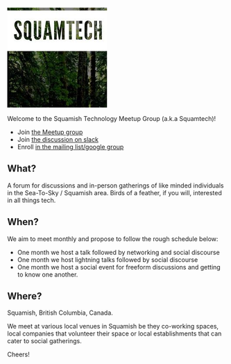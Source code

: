  ![Squamtech Logo](/assets/squamtech.jpg)

Welcome to the Squamish Technology Meetup Group (a.k.a Squamtech)!

- Join [the Meetup group](https://www.meetup.com/squamishtech/)
- Join [the discussion on slack](https://squamtech.slack.com)
- Enroll [in the mailing list/google group](mailto:squamtech+subscribe@googlegroups.com)

## What?

A forum for discussions and in-person gatherings of like minded individuals in the Sea-To-Sky / Squamish area. Birds of a feather, if you will, interested in all things tech.

## When?

We aim to meet monthly and propose to follow the rough schedule below:
* One month we host a talk followed by networking and social discourse
* One month we host lightning talks followed by social discourse 
* One month we host a social event for freeform discussions and getting to know one another.

## Where?

Squamish, British Columbia, Canada. 

We meet at various local venues in Squamish be they co-working spaces, local companies that volunteer their space or local establishments that can cater to social gatherings.

Cheers!

